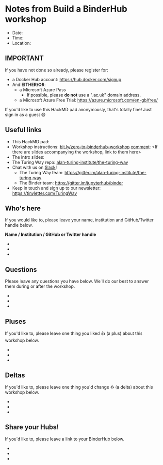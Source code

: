 [comment]: <This is a template for taking collaborative notes during a Build a BinderHub workshop. It has been formatted to be Markdown compatible and should "just work" when copy-pasted into HackMD.io>

# Notes from Build a BinderHub workshop

[comment]: <Placeholder for the date, time, name and location of the workshop or conference.>

- Date:
- Time:
- Location:

## IMPORTANT

If you have not done so already, please register for:

[comment]: <Select either the Azure Pass or Free Trial depending on Microsoft support at the event>
[comment]: <A platform such as Slack may be a good way to collect emails for the Azure Pass. Link to the appropriate channel here.>

* a Docker Hub account: <https://hub.docker.com/signup>
* And **EITHER/OR**:
  * a Microsoft Azure Pass
    * If possible, please **do not** use a ".ac.uk" domain address.
  * a Microsoft Azure Free Trial: <https://azure.microsoft.com/en-gb/free/>

If you'd like to use this HackMD pad anonymously, that's totally fine! Just sign in as a guest :smile:

## Useful links

[comment]: <It's useful to create a short bit.ly link for the hackmd pad>
* This HackMD pad:
* Workshop instructions: [bit.ly/zero-to-binderhub-workshop](https://bit.ly/zero-to-binderhub-workshop)
[comment]: <If there are slides accompanying the workshop, link to them here>
* The intro slides:
* The Turing Way repo: [alan-turing-institute/the-turing-way](https://github.com/alan-turing-institute/the-turing-way)
* Chat with us on [Slack](https://join.slack.com/t/theturingway/shared_invite/zt-fn608gvb-h_ZSpoA29cCdUwR~TIqpBw)!
  * The Turing Way team: <https://gitter.im/alan-turing-institute/the-turing-way>
  * The Binder team: <https://gitter.im/jupyterhub/binder>
* Keep in touch and sign up to our newsletter: <https://tinyletter.com/TuringWay>

## Who's here

If you would like to, please leave your name, institution and GitHub/Twitter handle below.

**Name / Institution / GitHub or Twitter handle**

*
*
*

## Questions

Please leave any questions you have below. We'll do our best to answer them during or after the workshop.

*
*
*

## Pluses

If you'd like to, please leave one thing you liked :+1: (a plus) about this workshop below.

*
*
*

## Deltas

If you'd like to, please leave one thing you'd change :recycle: (a delta) about this workshop below.

*
*
*

## Share your Hubs!

If you'd like to, please leave a link to your BinderHub below.

*
*
*
